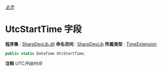 ###### [主页](./Index.md "主页")
# UtcStartTime 字段
**程序集** : [SharpDevLib.dll](./SharpDevLib.assembly.md "SharpDevLib.dll")
**命名空间** : [SharpDevLib](./SharpDevLib.namespace.md "SharpDevLib")
**所属类型** : [TimeExtension](./SharpDevLib.TimeExtension.md "TimeExtension")
``` csharp
public static DateTime UtcStartTime;
```
**注释**
*UTC开始时间*

